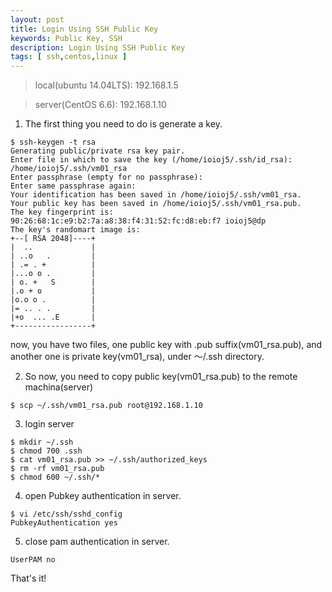 ```yaml
---
layout: post
title: Login Using SSH Public Key
keywords: Public Key, SSH
description: Login Using SSH Public Key
tags: [ ssh,centos,linux ]
---
```


> local(ubuntu 14.04LTS): 192.168.1.5

> server(CentOS 6.6): 192.168.1.10

1. The first thing you need to do is generate a key.

```shell
$ ssh-keygen -t rsa
Generating public/private rsa key pair.
Enter file in which to save the key (/home/ioioj5/.ssh/id_rsa): /home/ioioj5/.ssh/vm01_rsa
Enter passphrase (empty for no passphrase): 
Enter same passphrase again: 
Your identification has been saved in /home/ioioj5/.ssh/vm01_rsa.
Your public key has been saved in /home/ioioj5/.ssh/vm01_rsa.pub.
The key fingerprint is:
90:26:68:1c:e9:b2:7a:a8:38:f4:31:52:fc:d8:eb:f7 ioioj5@dp
The key's randomart image is:
+--[ RSA 2048]----+
|  ..             |
| ..o   .         |
| .= . +          |
|...o o .         |
| o. +   S        |
|.o + o           |
|o.o o .          |
|= .. . .         |
|+o  ... .E       |
+-----------------+
```

now, you have two files, one public key with .pub suffix(vm01_rsa.pub), and another one is private key(vm01_rsa), under ～/.ssh directory.

2. So now, you need to copy public key(vm01_rsa.pub) to the remote machina(server)

```shell
$ scp ~/.ssh/vm01_rsa.pub root@192.168.1.10
```

3. login server

```shell
$ mkdir ~/.ssh
$ chmod 700 .ssh
$ cat vm01_rsa.pub >> ~/.ssh/authorized_keys
$ rm -rf vm01_rsa.pub
$ chmod 600 ~/.ssh/*
```

4. open Pubkey authentication in server.

```shell
$ vi /etc/ssh/sshd_config
PubkeyAuthentication yes
```

5. close pam authentication in server.

```shell
UserPAM no
```

That's it!





























